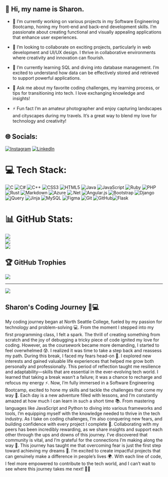 ## 👋 Hi, my name is Sharon.

- 🔭 I’m currently working on various projects in my Software Engineering Bootcamp, honing my front-end and back-end development skills. I’m passionate about creating functional and visually appealing applications that enhance user experiences.

- 👯 I’m looking to collaborate on exciting projects, particularly in web development and UI/UX design. I thrive in collaborative environments where creativity and innovation can flourish.

- 🌱 I’m currently learning SQL and diving into database management. I’m excited to understand how data can be effectively stored and retrieved to support powerful applications.

- 💬 Ask me about my favorite coding challenges, my learning process, or tips for transitioning into tech. I love exchanging knowledge and insights!
- ⚡ Fun fact I’m an amateur photographer and enjoy capturing landscapes and cityscapes during my travels. It’s a great way to blend my love for technology and creativity!



## 🌐 Socials:
[![Instagram](https://img.shields.io/badge/Instagram-%23E4405F.svg?logo=Instagram&logoColor=white)](https://instagram.com/_thee.sauceee) [![LinkedIn](https://img.shields.io/badge/LinkedIn-%230077B5.svg?logo=linkedin&logoColor=white)](https://linkedin.com/in/www.linkedin.com/in/sharon-oiti-2174591b8) 

# 💻 Tech Stack:
![C](https://img.shields.io/badge/c-%2300599C.svg?style=for-the-badge&logo=c&logoColor=white) ![C#](https://img.shields.io/badge/c%23-%23239120.svg?style=for-the-badge&logo=csharp&logoColor=white) ![C++](https://img.shields.io/badge/c++-%2300599C.svg?style=for-the-badge&logo=c%2B%2B&logoColor=white) ![CSS3](https://img.shields.io/badge/css3-%231572B6.svg?style=for-the-badge&logo=css3&logoColor=white) ![HTML5](https://img.shields.io/badge/html5-%23E34F26.svg?style=for-the-badge&logo=html5&logoColor=white) ![Java](https://img.shields.io/badge/java-%23ED8B00.svg?style=for-the-badge&logo=openjdk&logoColor=white) ![JavaScript](https://img.shields.io/badge/javascript-%23323330.svg?style=for-the-badge&logo=javascript&logoColor=%23F7DF1E) ![Ruby](https://img.shields.io/badge/ruby-%23CC342D.svg?style=for-the-badge&logo=ruby&logoColor=white) ![PHP](https://img.shields.io/badge/php-%23777BB4.svg?style=for-the-badge&logo=php&logoColor=white) ![Rust](https://img.shields.io/badge/rust-%23000000.svg?style=for-the-badge&logo=rust&logoColor=white) ![Markdown](https://img.shields.io/badge/markdown-%23000000.svg?style=for-the-badge&logo=markdown&logoColor=white) ![Azure](https://img.shields.io/badge/azure-%230072C6.svg?style=for-the-badge&logo=microsoftazure&logoColor=white) ![.Net](https://img.shields.io/badge/.NET-5C2D91?style=for-the-badge&logo=.net&logoColor=white) ![Angular.js](https://img.shields.io/badge/angular.js-%23E23237.svg?style=for-the-badge&logo=angularjs&logoColor=white) ![Bootstrap](https://img.shields.io/badge/bootstrap-%238511FA.svg?style=for-the-badge&logo=bootstrap&logoColor=white) ![Django](https://img.shields.io/badge/django-%23092E20.svg?style=for-the-badge&logo=django&logoColor=white) ![jQuery](https://img.shields.io/badge/jquery-%230769AD.svg?style=for-the-badge&logo=jquery&logoColor=white) ![Jinja](https://img.shields.io/badge/jinja-white.svg?style=for-the-badge&logo=jinja&logoColor=black) ![MySQL](https://img.shields.io/badge/mysql-4479A1.svg?style=for-the-badge&logo=mysql&logoColor=white) ![Figma](https://img.shields.io/badge/figma-%23F24E1E.svg?style=for-the-badge&logo=figma&logoColor=white) ![Git](https://img.shields.io/badge/git-%23F05033.svg?style=for-the-badge&logo=git&logoColor=white) ![GitHub](https://img.shields.io/badge/github-%23121011.svg?style=for-the-badge&logo=github&logoColor=white)![Flask](https://img.shields.io/badge/flask-%23000.svg?style=for-the-badge&logo=flask&logoColor=white)

# 📊 GitHub Stats:
![](https://github-readme-stats.vercel.app/api?username=SharonOiti&theme=dark&hide_border=false&include_all_commits=false&count_private=false)<br/>
![](https://github-readme-streak-stats.herokuapp.com/?user=SharonOiti&theme=dark&hide_border=false)<br/>
![](https://github-readme-stats.vercel.app/api/top-langs/?username=SharonOiti&theme=dark&hide_border=false&include_all_commits=false&count_private=false&layout=compact)

## 🏆 GitHub Trophies
![](https://github-profile-trophy.vercel.app/?username=SharonOiti&theme=radical&no-frame=false&no-bg=true&margin-w=4)

---
[![](https://visitcount.itsvg.in/api?id=SharonOiti&icon=0&color=0)](https://visitcount.itsvg.in)

<!-- my coding journey -->
## Sharon's Coding Journey 🌟💻
My coding journey began at North Seattle College, fueled by my passion for technology and problem-solving 💻. From the moment I stepped into my first programming class, I felt a spark. The thrill of creating something from scratch and the joy of debugging a tricky piece of code ignited my love for coding. However, as the coursework became more demanding, I started to feel overwhelmed 😰. I realized it was time to take a step back and reassess my path. During this break, I faced my fears head-on 🌈. I explored new interests and gained valuable life experiences that helped me grow both personally and professionally. This period of reflection taught me resilience and adaptability—skills that are essential in the ever-evolving tech world. I learned that taking a break wasn’t a failure; it was a chance to recharge and refocus my energy ⚡. Now, I’m fully immersed in a Software Engineering Bootcamp, excited to hone my skills and tackle the challenges that come my way 🚀. Each day is a new adventure filled with lessons, and I’m constantly amazed at how much I can learn in such a short time 📚. From mastering languages like JavaScript and Python to diving into various frameworks and tools, I’m equipping myself with the knowledge needed to thrive in the tech industry. As I take on coding challenges, I’m also conquering new fears, and building confidence with every project I complete 🎉. Collaborating with my peers has been incredibly rewarding, as we share insights and support each other through the ups and downs of this journey. I’ve discovered that community is vital, and I’m grateful for the connections I’m making along the way 🤝.
This journey has taught me that overcoming fear is just the first step toward achieving my dreams 🌟. I’m excited to create impactful projects that can genuinely make a difference in people’s lives 🌍. With each line of code, I feel more empowered to contribute to the tech world, and I can’t wait to see where this journey takes me next! 🚀💖
